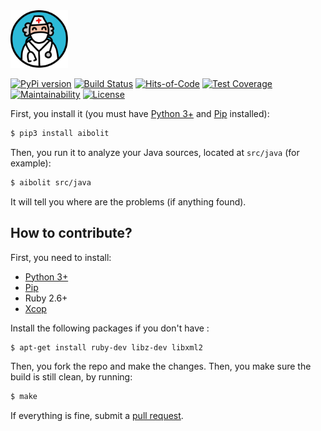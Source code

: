 <img src="/logo.png" height="92px"/>

[![PyPi version](https://img.shields.io/pypi/v/aibolit.svg)](https://pypi.org/project/aibolit/)
[![Build Status](https://travis-ci.org/yegor256/aibolit.svg)](https://travis-ci.org/yegor256/aibolit)
[![Hits-of-Code](https://hitsofcode.com/github/yegor256/aibolit)](https://hitsofcode.com/view/github/yegor256/aibolit)
[![Test Coverage](https://img.shields.io/codecov/c/github/yegor256/aibolit.svg)](https://codecov.io/github/yegor256/aibolit?branch=master)
[![Maintainability](https://api.codeclimate.com/v1/badges/e90e80a143a9457ee3af/maintainability)](https://codeclimate.com/github/yegor256/aibolit/maintainability)
[![License](https://img.shields.io/badge/license-MIT-green.svg)](https://github.com/yegor256/aibolit/blob/master/LICENSE.txt)

First, you install it (you must have [Python 3+](https://www.python.org/downloads/)
and [Pip](https://pip.pypa.io/en/stable/installing/) installed):

```bash
$ pip3 install aibolit
```

Then, you run it to analyze your Java sources, located at `src/java` (for example):

```bash
$ aibolit src/java
```

It will tell you where are the problems (if anything found).

## How to contribute?

First, you need to install:

  * [Python 3+](https://www.python.org/downloads/)
  * [Pip](https://pip.pypa.io/en/stable/installing/)
  * Ruby 2.6+
  * [Xcop](https://github.com/yegor256/xcop)

Install the following packages if you don't have :

```bash
$ apt-get install ruby-dev libz-dev libxml2
```

Then, you fork the repo and make the changes. Then, you make
sure the build is still clean, by running:

```bash
$ make
```

If everything is fine, submit
a [pull request](https://www.yegor256.com/2014/04/15/github-guidelines.html).

